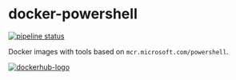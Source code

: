 # docker-powershell

[![pipeline status](https://gitlab.com/joeltimothyoh/docker-powershell/badges/master/pipeline.svg)](https://gitlab.com/joeltimothyoh/docker-powershell/commits/master)

Docker images with tools based on `mcr.microsoft.com/powershell`.

[![dockerhub-logo][]][dockerhub-link]

[dockerhub-logo]: https://img.shields.io/badge/docker%20hub-joeltimothyoh/powershell-blue.svg?logo=docker&logoColor=2596EC&color=29405B&label=&labelColor=&style=popout-square
[dockerhub-link]: https://hub.docker.com/r/joeltimothyoh/powershell
